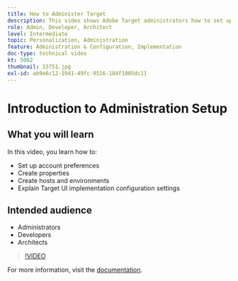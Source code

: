 ```yaml
---
title: How to Administer Target
description: This video shows Adobe Target administrators how to set up account preferences, create properties, and create hosts and environments. Learn how to explain Target UI implementation configuration settings.
role: Admin, Developer, Architect
level: Intermediate
topic: Personalization, Administration
feature: Administration & Configuration, Implementation
doc-type: technical video
kt: 5062
thumbnail: 33751.jpg
exl-id: ab9e6c12-1941-49fc-9516-184f1005dc11
---
```

# Introduction to Administration Setup

## What you will learn

In this video, you learn how to:

* Set up account preferences
* Create properties
* Create hosts and environments
* Explain Target UI implementation configuration settings

## Intended audience

* Administrators
* Developers
* Architects

>[!VIDEO](https://video.tv.adobe.com/v/33751/?quality=12)

For more information, visit the [documentation](https://experienceleague.adobe.com/docs/target/using/administer/administrating-target.html?lang=en).

